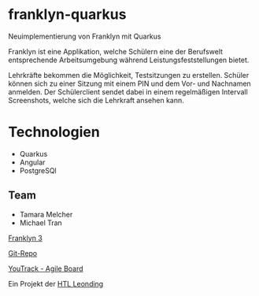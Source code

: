 # franklyn-quarkus
Neuimplementierung von Franklyn mit Quarkus

Franklyn ist eine Applikation, welche Schülern eine der Berufswelt entsprechende Arbeitsumgebung während Leistungsfeststellungen bietet.

Lehrkräfte bekommen die Möglichkeit, Testsitzungen zu erstellen. Schüler können sich zu einer Sitzung mit einem PIN und dem Vor- und Nachnamen anmelden. 
Der Schülerclient sendet dabei in einem regelmäßigen Intervall Screenshots, welche sich die Lehrkraft ansehen kann. 

# Technologien
* Quarkus
* Angular
* PostgreSQl

## Team
* Tamara Melcher
* Michael Tran

[Franklyn 3](https://student.cloud.htl-leonding.ac.at/t.melcher/franklyn/start)

[Git-Repo](https://github.com/htl-leonding-project/franklyn-quarkus)

[YouTrack - Agile Board](https://vm81.htl-leonding.ac.at/agiles/99-313/current)

Ein Projekt der [HTL Leonding](https://www.htl-leonding.at/)
